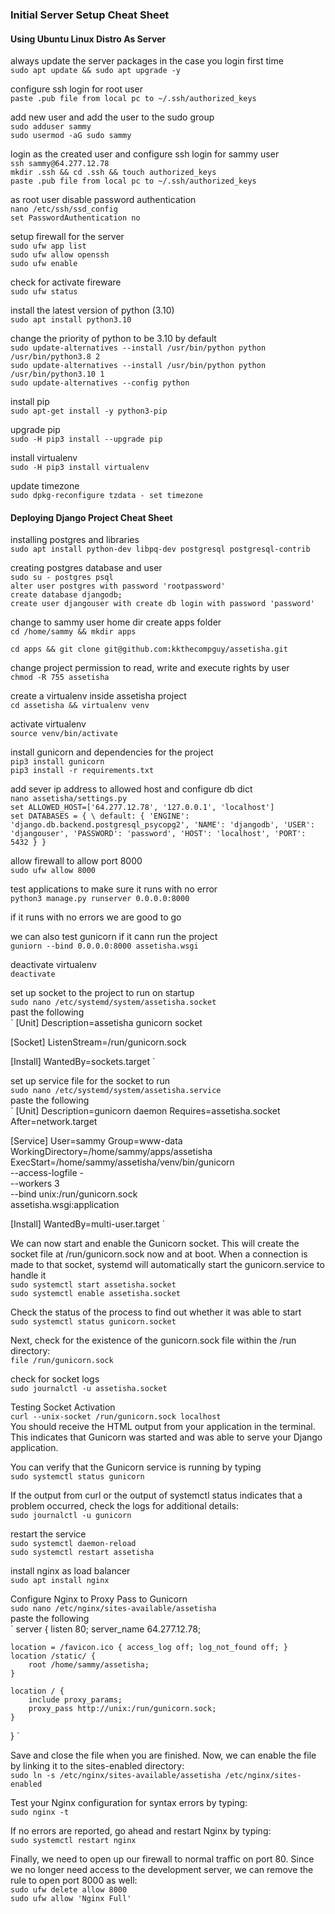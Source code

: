 ### Initial Server Setup Cheat Sheet
#### Using Ubuntu Linux Distro As Server

always update the server packages in the case you login first time  
`sudo apt update && sudo apt upgrade -y`  


configure ssh login for root user  
`paste .pub file from local pc to ~/.ssh/authorized_keys`  


add new user and add the user to the sudo group  
`sudo adduser sammy`  
`sudo usermod -aG sudo sammy`  


login as the created user and configure ssh login for sammy user  
`ssh sammy@64.277.12.78`  
`mkdir .ssh && cd .ssh && touch authorized_keys`  
`paste .pub file from local pc to ~/.ssh/authorized_keys`  


as root user disable password authentication  
`nano /etc/ssh/ssd_config`  
`set PasswordAuthentication no`  


setup firewall for the server  
`sudo ufw app list`  
`sudo ufw allow openssh`  
`sudo ufw enable`  


check for activate fireware  
`sudo ufw status`  


install the latest version of python (3.10)  
`sudo apt install python3.10`  


change the priority of python to be 3.10 by default  
`sudo update-alternatives --install /usr/bin/python python /usr/bin/python3.8 2`  
`sudo update-alternatives --install /usr/bin/python python /usr/bin/python3.10 1`  
`sudo update-alternatives --config python`  


install pip  
`sudo apt-get install -y python3-pip`  


upgrade pip  
`sudo -H pip3 install --upgrade pip`  


install virtualenv  
`sudo -H pip3 install virtualenv`  


update timezone  
`sudo dpkg-reconfigure tzdata - set timezone`



#### Deploying Django Project Cheat Sheet

installing postgres and libraries  
`sudo apt install python-dev libpq-dev postgresql postgresql-contrib`  


creating postgres database and user  
`sudo su - postgres psql`  
`alter user postgres with password 'rootpassword' `  
`create database djangodb;`  
`create user djangouser with create db login with password 'password' `  


change to sammy user home dir create apps folder  
`cd /home/sammy && mkdir apps`  

`cd apps && git clone git@github.com:kkthecompguy/assetisha.git`  


change project permission to read, write and execute rights by user  
`chmod -R 755 assetisha`  


create a virtualenv inside assetisha project  
`cd assetisha && virtualenv venv`  


activate virtualenv  
`source venv/bin/activate`  


install gunicorn and dependencies for the project  
`pip3 install gunicorn`  
`pip3 install -r requirements.txt`  


add sever ip address to allowed host and configure db dict  
`nano assetisha/settings.py`  
`set ALLOWED_HOST=['64.277.12.78', '127.0.0.1', 'localhost']`  
`set DATABASES = { \
  default: {
    'ENGINE': 'django.db.backend.postgresql_psycopg2',
    'NAME': 'djangodb',
    'USER': 'djangouser',
    'PASSWORD': 'password',
    'HOST': 'localhost',
    'PORT': 5432
  }
}
`  


allow firewall to allow port 8000  
`sudo ufw allow 8000`  


test applications to make sure it runs with no error  
`python3 manage.py runserver 0.0.0.0:8000`  


if it runs with no errors we are good to go  

we can also test gunicorn if it cann run the project  
`guniorn --bind 0.0.0.0:8000 assetisha.wsgi`  


deactivate virtualenv  
`deactivate`  


set up socket to the project to run on startup  
`sudo nano /etc/systemd/system/assetisha.socket`  
past the following  
`
[Unit]
Description=assetisha gunicorn socket

[Socket]
ListenStream=/run/gunicorn.sock

[Install]
WantedBy=sockets.target
`  


set up service file for the socket to run  
`sudo nano /etc/systemd/system/assetisha.service`  
paste the following  
`
[Unit]
Description=gunicorn daemon
Requires=assetisha.socket
After=network.target

[Service]
User=sammy
Group=www-data
WorkingDirectory=/home/sammy/apps/assetisha
ExecStart=/home/sammy/assetisha/venv/bin/gunicorn \
          --access-logfile - \
          --workers 3 \
          --bind unix:/run/gunicorn.sock \
          assetisha.wsgi:application

[Install]
WantedBy=multi-user.target
`


We can now start and enable the Gunicorn socket. This will create the socket file at /run/gunicorn.sock now and at boot. When a connection is made to that socket, systemd will automatically start the gunicorn.service to handle it  
`sudo systemctl start assetisha.socket`  
`sudo systemctl enable assetisha.socket`  

Check the status of the process to find out whether it was able to start  
`sudo systemctl status gunicorn.socket`  


Next, check for the existence of the gunicorn.sock file within the /run directory:  
`file /run/gunicorn.sock`  

check for socket logs  
`sudo journalctl -u assetisha.socket`  


Testing Socket Activation  
`curl --unix-socket /run/gunicorn.sock localhost`  
You should receive the HTML output from your application in the terminal. This indicates that Gunicorn was started and was able to serve your Django application.  


You can verify that the Gunicorn service is running by typing  
`sudo systemctl status gunicorn`  

If the output from curl or the output of systemctl status indicates that a problem occurred, check the logs for additional details:  
`sudo journalctl -u gunicorn`  

restart the service  
`sudo systemctl daemon-reload`  
`sudo systemctl restart assetisha`  


install nginx as load balancer  
`sudo apt install nginx`  


Configure Nginx to Proxy Pass to Gunicorn  
`sudo nano /etc/nginx/sites-available/assetisha`  
paste the following  
`
server {
    listen 80;
    server_name 64.277.12.78;

    location = /favicon.ico { access_log off; log_not_found off; }
    location /static/ {
        root /home/sammy/assetisha;
    }

    location / {
        include proxy_params;
        proxy_pass http://unix:/run/gunicorn.sock;
    }
}
`



Save and close the file when you are finished. Now, we can enable the file by linking it to the sites-enabled directory:  
`sudo ln -s /etc/nginx/sites-available/assetisha /etc/nginx/sites-enabled`  

Test your Nginx configuration for syntax errors by typing:  
`sudo nginx -t`  

If no errors are reported, go ahead and restart Nginx by typing:  
`sudo systemctl restart nginx`  

Finally, we need to open up our firewall to normal traffic on port 80. Since we no longer need access to the development server, we can remove the rule to open port 8000 as well:  
`sudo ufw delete allow 8000`  
`sudo ufw allow 'Nginx Full'`  
